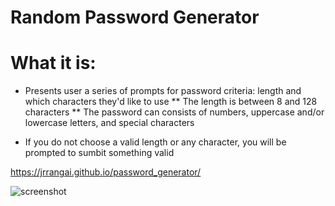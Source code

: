 # Random Password Generator

# What it is:

* Presents user a series of prompts for password criteria: length and which characters they'd like to use
** The length is between 8 and 128 characters
** The password can consists of numbers, uppercase and/or lowercase letters, and special characters

* If you do not choose a valid length or any character, you will be prompted to sumbit something valid

https://jrrangai.github.io/password_generator/

![screenshot](https://user-images.githubusercontent.com/99766422/159140776-0fa3c6c7-b719-4b5e-865b-709ba514bdce.png)
